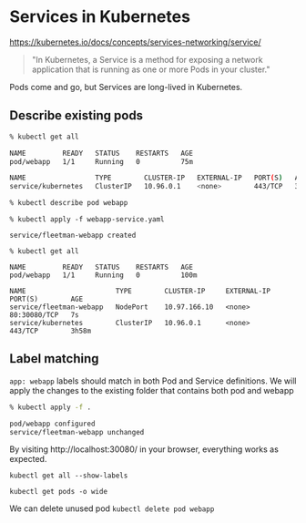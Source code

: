 # Services in Kubernetes

https://kubernetes.io/docs/concepts/services-networking/service/

> "In Kubernetes, a Service is a method for exposing a network application that is running as one or more Pods in your cluster."

Pods come and go, but Services are long-lived in Kubernetes.

## Describe existing pods

```bash
% kubectl get all

NAME         READY   STATUS    RESTARTS   AGE
pod/webapp   1/1     Running   0          75m

NAME                 TYPE        CLUSTER-IP   EXTERNAL-IP   PORT(S)   AGE
service/kubernetes   ClusterIP   10.96.0.1    <none>        443/TCP   3h33m

% kubectl describe pod webapp

```

```
% kubectl apply -f webapp-service.yaml

service/fleetman-webapp created
```

```
% kubectl get all

NAME         READY   STATUS    RESTARTS   AGE
pod/webapp   1/1     Running   0          100m

NAME                      TYPE        CLUSTER-IP     EXTERNAL-IP   PORT(S)        AGE
service/fleetman-webapp   NodePort    10.97.166.10   <none>        80:30080/TCP   7s
service/kubernetes        ClusterIP   10.96.0.1      <none>        443/TCP        3h58m
```

## Label matching

`app: webapp` labels should match in both Pod and Service definitions.
We will apply the changes to the existing folder that contains both pod and webapp

```bash
% kubectl apply -f .

pod/webapp configured
service/fleetman-webapp unchanged
```

By visiting http://localhost:30080/ in your browser, everything works as expected.

`kubectl get all --show-labels`

`kubectl get pods -o wide`

We can delete unused pod
`kubectl delete pod webapp`
